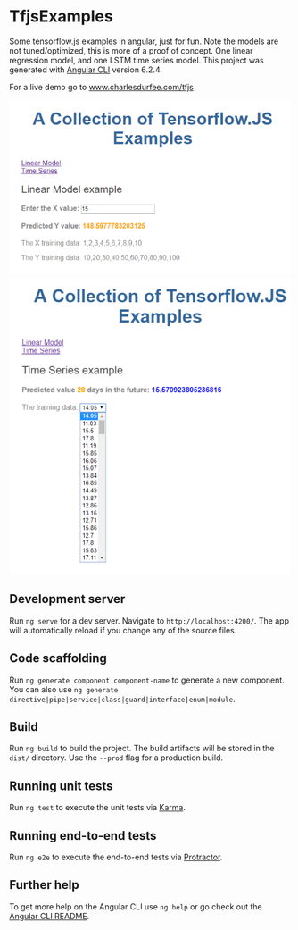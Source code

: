 # TfjsExamples

Some tensorflow.js examples in angular, just for fun. Note the models are not tuned/optimized, this is more of a proof of concept. One linear regression model, and one LSTM time series model. This project was generated with [Angular CLI](https://github.com/angular/angular-cli) version 6.2.4.

For a live demo go to www.charlesdurfee.com/tfjs

  <img src="/Linear.png" />
  <img src="/TimeSeries.png" /> 

## Development server

Run `ng serve` for a dev server. Navigate to `http://localhost:4200/`. The app will automatically reload if you change any of the source files.

## Code scaffolding

Run `ng generate component component-name` to generate a new component. You can also use `ng generate directive|pipe|service|class|guard|interface|enum|module`.

## Build

Run `ng build` to build the project. The build artifacts will be stored in the `dist/` directory. Use the `--prod` flag for a production build.

## Running unit tests

Run `ng test` to execute the unit tests via [Karma](https://karma-runner.github.io).

## Running end-to-end tests

Run `ng e2e` to execute the end-to-end tests via [Protractor](http://www.protractortest.org/).

## Further help

To get more help on the Angular CLI use `ng help` or go check out the [Angular CLI README](https://github.com/angular/angular-cli/blob/master/README.md).
